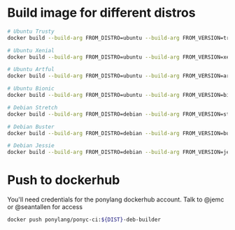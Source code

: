 # Build image for different distros

```bash
# Ubuntu Trusty
docker build --build-arg FROM_DISTRO=ubuntu --build-arg FROM_VERSION=trusty -t ponylang/ponyc-ci:trusty-deb-builder .
```

```bash
# Ubuntu Xenial
docker build --build-arg FROM_DISTRO=ubuntu --build-arg FROM_VERSION=xenial -t ponylang/ponyc-ci:xenial-deb-builder .
```

```bash
# Ubuntu Artful
docker build --build-arg FROM_DISTRO=ubuntu --build-arg FROM_VERSION=artful -t ponylang/ponyc-ci:artful-deb-builder .
```

```bash
# Ubuntu Bionic
docker build --build-arg FROM_DISTRO=ubuntu --build-arg FROM_VERSION=bionic -t ponylang/ponyc-ci:bionic-deb-builder .
```

```bash
# Debian Stretch
docker build --build-arg FROM_DISTRO=debian --build-arg FROM_VERSION=stretch -t ponylang/ponyc-ci:stretch-deb-builder .
```

```bash
# Debian Buster
docker build --build-arg FROM_DISTRO=debian --build-arg FROM_VERSION=buster -t ponylang/ponyc-ci:buster-deb-builder .
```

```bash
# Debian Jessie
docker build --build-arg FROM_DISTRO=debian --build-arg FROM_VERSION=jessie -t ponylang/ponyc-ci:jessie-deb-builder --file Dockerfile.jessie .
```

# Push to dockerhub

You'll need credentials for the ponylang dockerhub account. Talk to @jemc or @seantallen for access

```bash
docker push ponylang/ponyc-ci:${DIST}-deb-builder
```
